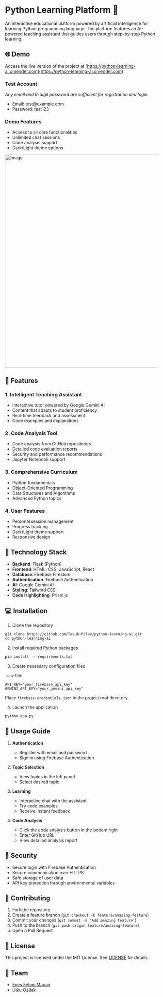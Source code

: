 # Python Learning Platform 🚀

An interactive educational platform powered by artificial intelligence for learning Python programming language. The platform features an AI-powered teaching assistant that guides users through step-by-step Python learning.

## 🌐 Demo

Access the live version of the project at [https://python-learning-ai.onrender.com](https://python-learning-ai.onrender.com)

### Test Account
*Any email and 6-digit password are sufficient for registration and login.*
- Email: test@example.com
- Password: test123

### Demo Features
- Access to all core functionalities
- Unlimited chat sessions
- Code analysis support
- Dark/Light theme options

<img src="https://github.com/user-attachments/assets/1987817b-b45e-431a-8479-37812845716b" alt="image" width="700"/>

## 🌟 Features

### 1. Intelligent Teaching Assistant
- Interactive tutor powered by Google Gemini AI
- Content that adapts to student proficiency
- Real-time feedback and assessment
- Code examples and explanations

### 2. Code Analysis Tool
- Code analysis from GitHub repositories
- Detailed code evaluation reports
- Security and performance recommendations
- Jupyter Notebook support

### 3. Comprehensive Curriculum
- Python fundamentals
- Object-Oriented Programming
- Data Structures and Algorithms
- Advanced Python topics

### 4. User Features
- Personal session management
- Progress tracking
- Dark/Light theme support
- Responsive design

## 🔧 Technology Stack

- **Backend**: Flask (Python)
- **Frontend**: HTML, CSS, JavaScript, React
- **Database**: Firebase Firestore
- **Authentication**: Firebase Authentication
- **AI**: Google Gemini AI
- **Styling**: Tailwind CSS
- **Code Highlighting**: Prism.js

## 💻 Installation

1. Clone the repository
```bash
git clone https://github.com/Tavuk-Pilav/python-learning-ai.git
cd python-learning-ai
```

2. Install required Python packages
```bash
pip install -r requirements.txt
```

3. Create necessary configuration files

`.env` file:
```plaintext
API_KEY="your_firebase_api_key"
GEMINI_API_KEY="your_gemini_api_key"
```

Place `firebase-credentials.json` in the project root directory.

4. Launch the application
```bash
python app.py
```

## 📝 Usage Guide

1. **Authentication**
   - Register with email and password
   - Sign in using Firebase Authentication

2. **Topic Selection**
   - View topics in the left panel
   - Select desired topic

3. **Learning**
   - Interactive chat with the assistant
   - Try code examples
   - Receive instant feedback

4. **Code Analysis**
   - Click the code analysis button in the bottom right
   - Enter GitHub URL
   - View detailed analysis report

## 🔐 Security

- Secure login with Firebase Authentication
- Secure communication over HTTPS
- Safe storage of user data
- API key protection through environmental variables

## 🤝 Contributing

1. Fork the repository
2. Create a feature branch (`git checkout -b feature/amazing-feature`)
3. Commit your changes (`git commit -m 'Add amazing feature'`)
4. Push to the branch (`git push origin feature/amazing-feature`)
5. Open a Pull Request

## 📜 License

This project is licensed under the MIT License. See [LICENSE](https://mit-license.org/) for details.

## 👥 Team

- [Enes Fehmi Manan](https://github.com/enesmanan) 
- [Utku Özüak](https://github.com/ozuakutku)